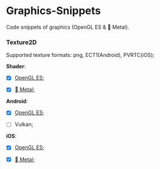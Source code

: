 # Graphics-Snippets

Code snippets of graphics (OpenGL ES &  Metal).

### Texture2D

Supported texture formats: png, ECT1(Android), PVRTC(iOS);

**Shader**:

* [x] [OpenGL ES](https://github.com/RincLiu/Graphics-Snippets/tree/master/Texture2d/Shader/GLES);

* [x] [ Metal](https://github.com/RincLiu/Graphics-Snippets/tree/master/Texture2d/Shader/Metal);

**Android**:

* [x] [OpenGL ES](https://github.com/RincLiu/Graphics-Snippets/tree/master/Texture2d/Android/GLES/java/xyz/rinc/gl/sprite);

* [ ] Vulkan;

**iOS**:

* [x] [OpenGL ES](https://github.com/RincLiu/Graphics-Snippets/tree/master/Texture2d/iOS/SpriteSDK/GLES);

* [x] [ Metal](https://github.com/RincLiu/Graphics-Snippets/tree/master/Texture2d/iOS/SpriteSDK/Metal);
